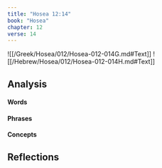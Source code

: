 ```yaml
---
title: "Hosea 12:14"
book: "Hosea"
chapter: 12
verse: 14
---
```

![[/Greek/Hosea/012/Hosea-012-014G.md#Text]]
![[/Hebrew/Hosea/012/Hosea-012-014H.md#Text]]

## Analysis

#### Words

#### Phrases

#### Concepts

## Reflections
